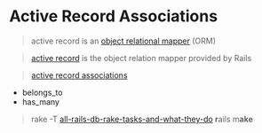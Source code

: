 # Active Record Associations

>active record is an [object relational mapper](https://en.wikipedia.org/wiki/Object-relational_mapping) (ORM)

>[active record](https://en.wikipedia.org/wiki/Active_record_pattern#Ruby) is the object relation mapper provided by Rails

>[active record associations](http://guides.rubyonrails.org/association_basics.html)
* belongs_to
* has_many

>rake -T [all-rails-db-rake-tasks-and-what-they-do](http://jacopretorius.net/2014/02/all-rails-db-rake-tasks-and-what-they-do.html) **r**ails m**ake**
